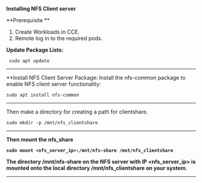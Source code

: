 **Installing NFS Client server**

**Prerequisite **

1. Create Workloads in CCE.
2. Remote log in to the required pods.



**Update Package Lists:**


```
 sudo apt update
```
-----------------------------

**Install NFS Client Server Package:
Install the nfs-common package to enable NFS client server functionality:

```
sudo apt install nfs-common
```

---

Then make a directory for creating a path for clientshare.

```
sudo mkdir -p /mnt/nfs_clientshare
```

---

<b>Then mount the nfs_share<b>

```
sudo mount <nfs_server_ip>:/mnt/nfs-share /mnt/nfs_clientshare
```

The directory /mnt/nfs-share on the NFS server with IP <nfs_server_ip> is mounted onto the local directory /mnt/nfs_clientshare on your system.

---
